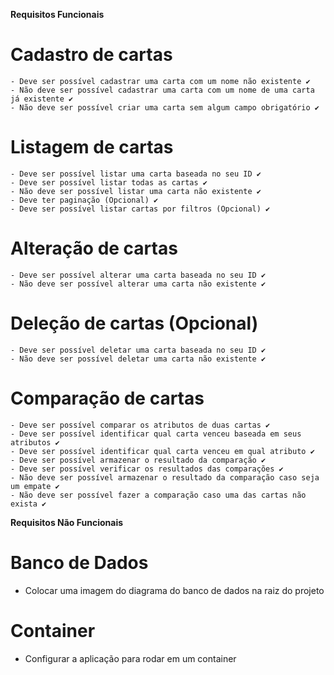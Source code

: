 **Requisitos Funcionais**

  # Cadastro de cartas
    - Deve ser possível cadastrar uma carta com um nome não existente ✔
    - Não deve ser possível cadastrar uma carta com um nome de uma carta já existente ✔
    - Não deve ser possível criar uma carta sem algum campo obrigatório ✔
  
  # Listagem de cartas
    - Deve ser possível listar uma carta baseada no seu ID ✔
    - Deve ser possível listar todas as cartas ✔
    - Não deve ser possível listar uma carta não existente ✔
    - Deve ter paginação (Opcional) ✔
    - Deve ser possível listar cartas por filtros (Opcional) ✔
  
  # Alteração de cartas
    - Deve ser possível alterar uma carta baseada no seu ID ✔
    - Não deve ser possível alterar uma carta não existente ✔
  
  # Deleção de cartas (Opcional)
    - Deve ser possível deletar uma carta baseada no seu ID ✔
    - Não deve ser possível deletar uma carta não existente ✔
  
  # Comparação de cartas
    - Deve ser possível comparar os atributos de duas cartas ✔
    - Deve ser possível identificar qual carta venceu baseada em seus atributos ✔
    - Deve ser possível identificar qual carta venceu em qual atributo ✔
    - Deve ser possível armazenar o resultado da comparação ✔
    - Deve ser possível verificar os resultados das comparações ✔
    - Não deve ser possível armazenar o resultado da comparação caso seja um empate ✔
    - Não deve ser possível fazer a comparação caso uma das cartas não exista ✔


**Requisitos Não Funcionais**

  # Banco de Dados
   - Colocar uma imagem do diagrama do banco de dados na raiz do projeto
  # Container
  - Configurar a aplicação para rodar em um container
